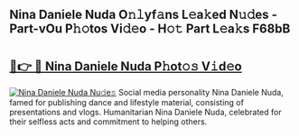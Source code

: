 ## Nina Daniele Nuda O𝚗𝚕yf𝚊ns L𝚎a𝚔ed N𝚞𝚍es - Part-vOu P𝚑𝚘tos Vi𝚍𝚎o - H𝚘𝚝 Part L𝚎a𝚔s F68bB

# <h2><a href="http://kf4snz.oniu.top/?m=Nina+Daniele+Nuda">🔗👉 🔴 Nina Daniele Nuda P𝚑ot𝚘𝚜 V𝚒d𝚎o</a></h2>

[![Nina Daniele Nuda Nu𝚍e𝚜](https://i.imgur.com/0qMVB7G.gif)](http://kf4snz.oniu.top/?m=Nina+Daniele+Nuda)
Social media personality Nina Daniele Nuda, famed for publishing dance and lifestyle material, consisting of presentations and vlogs. Humanitarian Nina Daniele Nuda, celebrated for their selfless acts and commitment to helping others.  
